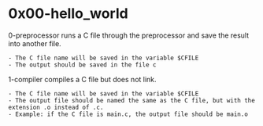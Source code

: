 # 0x00-hello_world

0-preprocessor runs a C file through the preprocessor and save the result into another file.

    - The C file name will be saved in the variable $CFILE
    - The output should be saved in the file c

1-compiler compiles a C file but does not link.

    - The C file name will be saved in the variable $CFILE
    - The output file should be named the same as the C file, but with the extension .o instead of .c.
    - Example: if the C file is main.c, the output file should be main.o